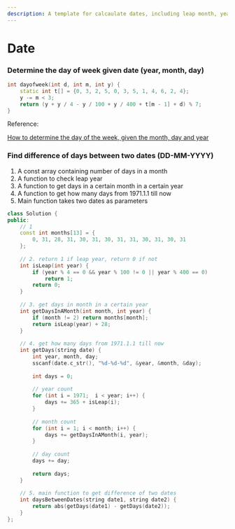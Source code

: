 ```yaml
---
description: A template for calcaulate dates, including leap month, year etc.
---
```


# Date

### Determine the day of week given date (year, month, day)

```cpp
int dayofweek(int d, int m, int y) {
    static int t[] = {0, 3, 2, 5, 0, 3, 5, 1, 4, 6, 2, 4};
    y -= m < 3;
    return (y + y / 4 - y / 100 + y / 400 + t[m - 1] + d) % 7;
}
```

Reference:

[How to determine the day of the week, given the month, day and year](https://cs.uwaterloo.ca/\~alopez-o/math-faq/node73.html)

### Find difference of days between two dates (DD-MM-YYYY)

1. A const array containing number of days in a month
2. A function to check leap year
3. A function to get days in a certain month in a certain year
4. A function to get how many days from 1971.1.1 till now
5. Main function takes two dates as parameters

```cpp
class Solution {
public:
    // 1
    const int months[13] = {
        0, 31, 28, 31, 30, 31, 30, 31, 31, 30, 31, 30, 31
    };
    
    // 2. return 1 if leap year, return 0 if not
    int isLeap(int year) {
        if (year % 4 == 0 && year % 100 != 0 || year % 400 == 0)
            return 1;
        return 0;
    }
    
    // 3. get days in month in a certain year
    int getDaysInAMonth(int month, int year) {
        if (month != 2) return months[month];
        return isLeap(year) + 28;
    }
    
    // 4. get how many days from 1971.1.1 till now
    int getDays(string date) {
        int year, month, day;
        sscanf(date.c_str(), "%d-%d-%d", &year, &month, &day);
        
        int days = 0;
        
        // year count
        for (int i = 1971;  i < year; i++) {
            days += 365 + isLeap(i);
        }
        
        // month count
        for (int i = 1; i < month; i++) {
            days += getDaysInAMonth(i, year);
        }
        
        // day count
        days += day;
        
        return days;        
    }
    
    // 5. main function to get difference of two dates
    int daysBetweenDates(string date1, string date2) {
        return abs(getDays(date1) - getDays(date2));
    }
};
```
